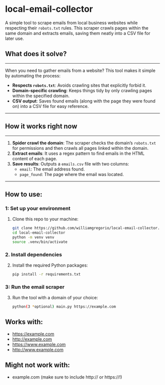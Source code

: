 # local-email-collector

A simple tool to scrape emails from local business websites while respecting their `robots.txt` rules. This scraper crawls pages within the same domain and extracts emails, saving them neatly into a CSV file for later use. 

## What does it solve?
---
When you need to gather emails from a website? This tool makes it simple by automating the process:
- **Respects `robots.txt`**: Avoids crawling sites that explicitly forbid it.
- **Domain-specific crawling**: Keeps things tidy by only crawling pages within the specified domain.
- **CSV output**: Saves found emails (along with the page they were found on) into a CSV file for easy reference.
---

## How it works right now
---
1. **Spider crawl the domain**: The scraper checks the domain’s `robots.txt` for permissions and then crawls all pages linked within the domain.
2. **Extract emails**: It uses a regex pattern to find emails in the HTML content of each page.
3. **Save results**: Outputs a `emails.csv` file with two columns:
   - `email`: The email address found.
   - `page_found`: The page where the email was located.
---

## How to use:
### 1: Set up your environment
1. Clone this repo to your machine:
   ```bash
   git clone https://github.com/williamgregorio/local-email-collector.git
   cd local-email-collector
   python -m venv venv
   source .venv/bin/activate
   ```
### 2. Install dependencies
2. Install the required Python packages:
   ```bash
   pip install -r requirements.txt
   ```  
### 3: Run the email scraper
3. Run the tool with a domain of your choice:
    ```bash
    python(3 *optional) main.py https://example.com
    ```
## Works with:
- https://example.com
- http://example.com
- https://www.example.com
- http://www.example.com


## Might not work with:
- example.com (make sure to include http:// or https://!)
